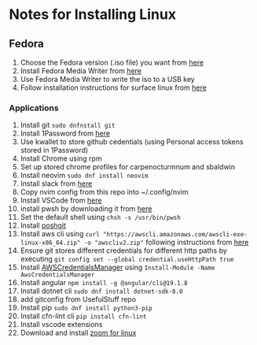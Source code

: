 # Notes for Installing Linux

## Fedora

1. Choose the Fedora version (.iso file) you want from [here](https://fedoraproject.org/)
1. Install Fedora Media Writer from [here](https://fedoraproject.org/workstation/download)
1. Use Fedora Media Writer to write the iso to a USB key
1. Follow installation instructions for surface linux from [here](https://github.com/linux-surface/linux-surface/wiki/Installation-and-Setup#Fedora)

### Applications

1. Install git `sudo dnfnstall git`
1. Install 1Password from [here](https://support.1password.com/install-linux/#fedora-or-red-hat-enterprise-linux)
1. Use kwallet to store github cedentials (using Personal access tokens stored in 1Password)
1. Install Chrome using rpm
1. Set up stored chrome profiles for carpenocturmnum and sbaldwin
1. Install neovim `sudo dnf install neovim` 
1. Install slack from [here](https://slack.com/intl/en-au/downloads/instructions/linux?ddl=1&build=rpm)
1. Copy nvim config from this repo into ~/.config/nvim
1. Install VSCode from [here](https://code.visualstudio.com/docs/setup/linux#_install-vs-code-on-linux)
1. install pwsh by downloading it from [here](https://github.com/PowerShell/PowerShell/releases/)
1. Set the default shell using `chsh -s /usr/bin/pwsh`
1. Install [poshgit](https://github.com/dahlbyk/posh-git)
1. Install aws cli using `curl "https://awscli.amazonaws.com/awscli-exe-linux-x86_64.zip" -o "awscliv2.zip"` following instructions from [here](http://docs.aws.amazon.com/cli/latest/userguide/getting-started-install.html)
1. Ensure git stores different credentials for different http paths by executing `git config set --global credential.useHttpPath true`
1. Install [AWSCredentialsManager](https://github.com/CurtisLusmore/AwsCredentialsManager) using `Install-Module -Name AwsCredentialsManager`
1. Install angular `npm install -g @angular/cli@19.1.8`
1. Install dotnet cli `sudo dnf install dotnet-sdk-8.0`
1. add gitconfig from UsefulStuff repo
1. Install pip `sudo dnf install python3-pip`
1. Install cfn-lint cli `pip install cfn-lint`
1. Install vscode extensions
1. Download and install [zoom for linux](https://zoom.us/download?os=linux)
